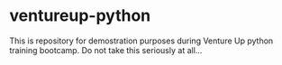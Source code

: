 # ventureup-python
This is repository for demostration purposes during Venture Up python training bootcamp. Do not take this seriously at all...
